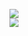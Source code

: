 [![](https://img.shields.io/badge/Made%20With-Github%20Spray-lightgrey.svg?style=for-the-badge&logo=github)](https://github.com/Annihil/github-spray#21021)  
[![](https://i.imgur.com/2DrTn0Z.gif)](https://github.com/Annihil/github-spray)